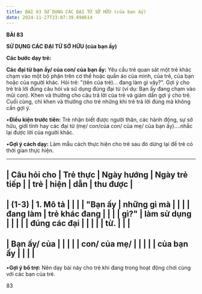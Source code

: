 ```yaml
---
title: BÀI 83 SỬ DỤNG CÁC ĐẠI TỪ SỞ HỮU (của bạn ấy)
date: 2024-11-27T23:07:39.698614
---
```

**BÀI 83**

**SỬ DỤNG CÁC ĐẠI TỪ SỞ HỮU (của bạn ấy)**

**Các bước dạy trẻ:**

**Các đại từ bạn ấy/ của con/ của bạn ấy:** Yêu cầu trẻ quan sát một
trẻ khác chạm vào một bộ phận trên cơ thể hoặc quần áo của mình, của
trẻ, của bạn hoặc của người khác. Hỏi trẻ: "(tên của trẻ)... đang làm
gì vậy?". Gợi ý cho trẻ trả lời đúng câu hỏi và sử dụng đúng đại từ
(ví dụ: Bạn ấy đang chạm vào mũi con). Khen và thưởng cho câu trả lời
của trẻ và giảm dần gợi ý cho trẻ. Cuối cùng, chỉ khen và thưởng cho
trẻ những khi trẻ trả lời đúng mà không cần gợi ý.

•**Điều kiện trước tiên:** Trẻ nhận biết được người thân, các hành
động, sự sở hữu, giới tính hay các đại từ (mẹ/ con/của con/ của mẹ/
của bạn ấy)....nhắc lại được lời của người khác.

•**Gợi ý cách dạy:** Làm mẫu cách thực hiện cho trẻ sau đó dừng lại để
trẻ có thời gian thực hiện.

-------------------------------------------------------------------------
| **Câu hỏi cho   | **Trẻ thực      | **Ngày hướng    | **Ngày trẻ tiếp |
| trẻ**           | hiện**          | dẫn**           | thu được**      |
-------------------------------------------------------------------------
| **(1-3)**     | **1. Mô tả    |                 |                 |
| "**Bạn ấy     | những gì mà   |                 |                 |
| đang làm      | trẻ khác đang |                 |                 |
| gì?**"        | làm sử dụng   |                 |                 |
|                 | đúng các đại  |                 |                 |
|                 | từ.**         |                 |                 |
-------------------------------------------------------------------------
| Bạn ấy/ của   |                 |                 |                 |
| con/ của mẹ/  |                 |                 |                 |
| của bạn ấy    |                 |                 |                 |
-------------------------------------------------------------------------

•**Gợi ý bổ trợ:** Nên dạy bài này cho trẻ khi đang trong hoạt động
chơi cùng với các bạn của trẻ.

83

